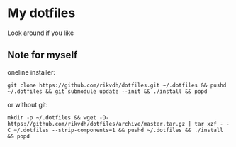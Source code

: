 # My dotfiles
Look around if you like

## Note for myself

oneline installer:

`git clone https://github.com/rikvdh/dotfiles.git ~/.dotfiles && pushd ~/.dotfiles && git submodule update --init && ./install && popd`

or without git:

`mkdir -p ~/.dotfiles && wget -O- https://github.com/rikvdh/dotfiles/archive/master.tar.gz | tar xzf - -C ~/.dotfiles --strip-components=1 && pushd ~/.dotfiles && ./install && popd`
